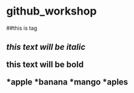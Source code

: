 # github_workshop
##this is tag <h2>
  
*this text will be italic*<br>

**this text will be bold**<br>

*apple
*banana
  *mango
  *aples
